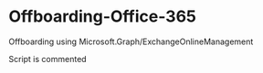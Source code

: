 # Offboarding-Office-365
Offboarding using Microsoft.Graph/ExchangeOnlineManagement

Script is commented
